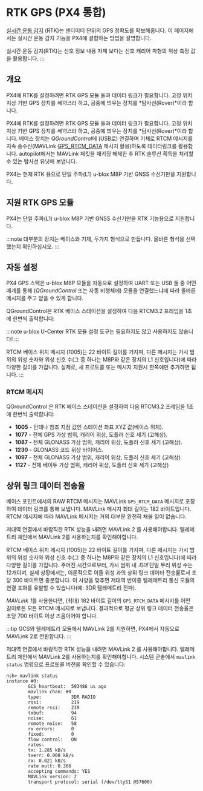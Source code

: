 # RTK GPS (PX4 통합)

[실시간 운동 감지](https://en.wikipedia.org/wiki/Real_Time_Kinematic) (RTK)는 센티미터 단위의 GPS 정확도를 확보해줍니다. 이 페이지에서는 실시간 운동 감지 기능을 PX4에 결합하는 방법을 설명합니다.

실시간 운동 감지(RTK)는 신호 정보 내용 자체 보다는 신호 캐리어 파형의 위상 측정 값을 활용합니다.
:::

## 개요

PX4에 RTK를 설정하려면 RTK GPS 모듈 둘과 데이터 링크가 필요합니다. 고정 위치 지상 기반 GPS 장치를 *베이스*라 하고, 공중에 띄우는 장치를 *탐사선(Rover)*이라 합니다.

PX4에 RTK를 설정하려면 RTK GPS 모듈 둘과 데이터 링크가 필요합니다. 고정 위치 지상 기반 GPS 장치를 *베이스*라 하고, 공중에 띄우는 장치를 *탐사선(Rover)*이라 합니다. 베이스 장치는 *QGroundControl*에 (USB로) 연결하며 기체로 RTCM 메시지를 지속 송수신(MAVLink [GPS_RTCM_DATA](https://mavlink.io/en/messages/common.html#GPS_RTCM_DATA) 메시지 활용)하도록 데이터링크를 활용합니다. autopilot에서는 MAVLink 패킷을 패키징 해제한 후 RTK 솔루션 획득을 처리할 수 있는 탐사선 유닛에 보냅니다.

PX4는 현재 RTK 용으로 단일 주파(L1) u-blox M8P 기반 GNSS 수신기만을 지원합니다.

## 지원 RTK GPS 모듈

PX4는 단일 주파(L1) u-blox M8P 기반 GNSS 수신기만을 RTK 기능용으로 지원합니다.

:::note
대부분의 장치는 베이스와 기체, 두가지 형식으로 만듭니다. 올바른 형식을 선택했는지 확인하십시오.
:::

## 자동 설정

PX4 GPS 스택은 u-blox M8P 모듈을 자동으로 설정하여 UART 또는 USB 둘 중 어떤 매개를 통해 (*QGroundControl* 또는 자동 비행체에) 모듈을 연결했느냐에 따라 올바른 메시지를 주고 받을 수 있게 합니다.

QGroundControl은 RTK 베이스 스테이션을 설정하여 다음 RTCM3.2 프레임을 1초에 한번씩 출력합니다:

:::note
u-blox U-Center RTK 모듈 설정 도구는 필요하지도 않고 사용하지도 않습니다!
:::

RTCM 베이스 위치 메시지 (1005)는 22 바이트 길이를 가지며, 다른 메시지는 가시 범위의 위성 숫자와 위성 신호 수(그 중 하나는 M8P와 같은 장치의 L1 신호입니다)에 따라 다양한 길이를 가집니다. 실제로, 새 프로토콜 또는 메시지 지원시 한쪽에만 추가하면 됩니다.
:::

### RTCM 메시지

QGroundControl 은 RTK 베이스 스테이션을 설정하여 다음 RTCM3.2 프레임을 1초에 한번씩 출력합니다:

- **1005** - 안테나 참조 지점 값인 스테이션 좌표 XYZ 값(베이스 위치).
- **1077** - 전체 GPS 가상 범위, 캐리어 위상, 도플러 신호 세기 (고해상).
- **1087** - 전체 GLONASS 가상 범위, 캐리어 위상, 도플러 신호 세기 (고해상).
- **1230** - GLONASS 코드 위상 바이어스.
- **1097** - 전체 GLONASS 가상 범위, 캐리어 위상, 도플러 신호 세기 (고해상)
- **1127** - 전체 베이두 가상 범위, 캐리어 위상, 도플러 신호 세기 (고해상)

## 상위 링크 데이터 전송율

베이스 포인트에서의 RAW RTCM 메시지는 MAVLink `GPS_RTCM_DATA` 메시지로 포장하여 데이터 링크를 통해 보냅니다. MAVLink 메시지 최대 길이는 182 바이트입니다. RTCM 메시지에 따라 MAVLink 메시지는 거의 대부분 완전히 채울 일이 없습니다.

저대역 연결에서 바람직한 RTK 성능을 내려면 MAVLink 2 를 사용해야합니다. 텔레메트리 체인에서 MAVLink 2를 사용하는지를 확인해야합니다.

RTCM 베이스 위치 메시지 (1005)는 22 바이트 길이를 가지며, 다른 메시지는 가시 범위의 위성 숫자와 위성 신호 수(그 중 하나는 M8P와 같은 장치의 L1 신호입니다)에 따라 다양한 길이를 가집니다. 주어진 시간으로부터, 가시 범위 내 _최대_ 단일 무리 위성 수는 12개이며, 실제 상황에서는, 이론적으로 이들 위성 과의 상위 링크 데이터 전송률로서 초당 300 바이트면 충분합니다. 이 사양을 맞추면 저대역 반이중 텔레메트리 통신 모듈의 연결 포화를 유발할 수 있습니다(예: 3DR 텔레메트리 전파).

*MAVLink 1*를 사용한다면, (최대) 182 바이트 길이의 `GPS_RTCM_DATA` 메시지를 어떤 길이로든 모든 RTCM 메시지로 보냅니다. 결과적으로 평균 상위 링크 데이터 전송율은 초당 700 바이트 이상 즈음이어야 합니다.

:::tip GCS와 텔레메트리 모듈에서 MAVLink 2를 지원하면, PX4에서 자동으로 MAVLink 2로 전환합니다.
:::

저대역 연결에서 바람직한 RTK 성능을 내려면 MAVLink 2 를 사용해야합니다. 텔레메트리 체인에서 MAVLink 2를 사용하는지를 확인해야합니다. 시스템 콘솔에서 `mavlink status` 명령으로 프로토콜 버전을 확인할 수 있습니다:

```
nsh> mavlink status
instance #0:
        GCS heartbeat:  593486 us ago
        mavlink chan: #0
        type:           3DR RADIO
        rssi:           219
        remote rssi:    219
        txbuf:          94
        noise:          61
        remote noise:   58
        rx errors:      0
        fixed:          0
        flow control:   ON
        rates:
        tx: 1.285 kB/s
        txerr: 0.000 kB/s
        rx: 0.021 kB/s
        rate mult: 0.366
        accepting commands: YES
        MAVLink version: 2
        transport protocol: serial (/dev/ttyS1 @57600)
```
